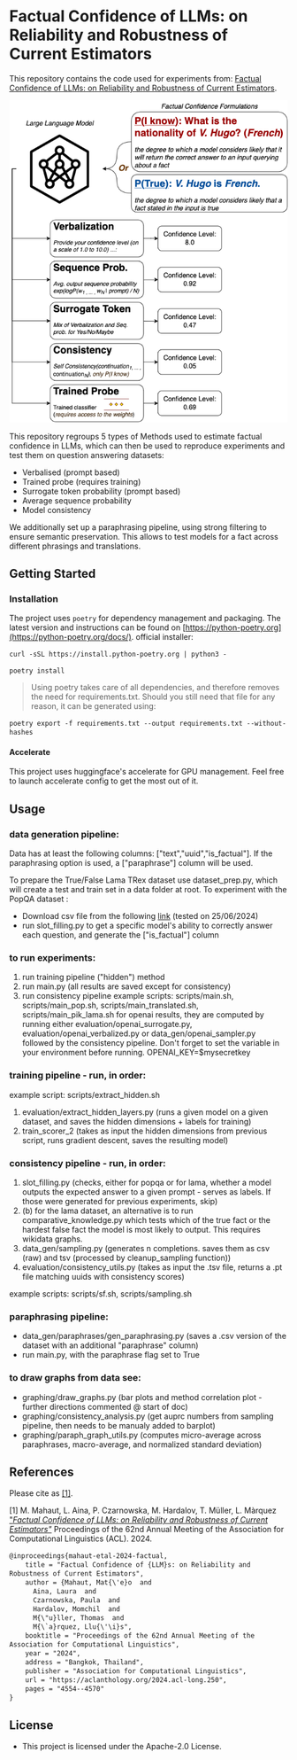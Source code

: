 # Factual Confidence of LLMs: on Reliability and Robustness of Current Estimators

This repository contains the code used for experiments from: [Factual Confidence of LLMs: on Reliability and Robustness of Current Estimators](https://aclanthology.org/2024.acl-long.250/).

![Descriptive diagram of a sentence being processed by multiple testing methods](Fact_Conf.png)

This repository regroups 5 types of Methods used to estimate factual confidence in LLMs, which can then be used to reproduce experiments and test them on question answering datasets: 
- Verbalised (prompt based)
- Trained probe (requires training)
- Surrogate token probability (prompt based)
- Average sequence probability
- Model consistency

We additionally set up a paraphrasing pipeline, using strong filtering to ensure semantic preservation. This allows to test models for a fact across different phrasings and translations.
## Getting Started

### Installation
The project uses `poetry` for dependency management and packaging. The latest version and instructions can be
found on [https://python-poetry.org](https://python-poetry.org/docs/).
official installer:
```shell
curl -sSL https://install.python-poetry.org | python3 -
```

```shell
poetry install
```

>Using poetry takes care of all dependencies, and therefore removes the need for requirements.txt. Should you still need that file for any reason, it can be generated using:
```shell
poetry export -f requirements.txt --output requirements.txt --without-hashes
```

#### Accelerate
This project uses huggingface's accelerate for GPU management. 
Feel free to launch accelerate config to get the most out of it.

## Usage
### data generation pipeline:
Data has at least the following columns: ["text","uuid","is_factual"]. If the paraphrasing option is used, a ["paraphrase"] column will be used.

To prepare the True/False Lama TRex dataset use dataset_prep.py, which will create a test and train set in a data folder at root.
To experiment with the PopQA dataset :
 - Download csv file from the following [link](https://github.com/AlexTMallen/adaptive-retrieval/blob/main/data/popQA.tsv) (tested on 25/06/2024)
 - run slot_filling.py to get a specific model's ability to correctly answer each question, and generate the ["is_factual"] column
### to run experiments:
1. run training pipeline ("hidden") method
2. run main.py (all results are saved except for consistency)
3. run consistency pipeline
example scripts: scripts/main.sh, scripts/main_pop.sh, scripts/main_translated.sh, scripts/main_pik_lama.sh
for openai results, they are computed by running either evaluation/openai_surrogate.py, evaluation/openai_verbalized.py or data_gen/openai_sampler.py followed by the consistency pipeline.
Don't forget to set the variable in your environment before running. OPENAI_KEY=$mysecretkey 

### training pipeline - run, in order:
example script: scripts/extract_hidden.sh 
1. evaluation/extract_hidden_layers.py (runs a given model on a given dataset, and saves the hidden dimensions + labels for training)
2. train_scorer_2 (takes as input the hidden dimensions from previous script, runs gradient descent, saves the resulting model)

### consistency pipeline - run, in order:
1. slot_filling.py (checks, either for popqa or for lama, whether a model outputs the expected answer to a given prompt - serves as labels. If those were generated for previous experiments, skip)
1. (b) for the lama dataset, an alternative is to run comparative_knowledge.py which tests which of the true fact or the hardest false fact the model is most likely to output. This requires wikidata graphs.
2. data_gen/sampling.py (generates n completions. saves them as csv (raw) and tsv (processed by cleanup_sampling function))
3. evaluation/consistency_utils.py (takes as input the .tsv file, returns a .pt file matching uuids with consistency scores)

example scripts: scripts/sf.sh, scripts/sampling.sh

### paraphrasing pipeline:
- data_gen/paraphrases/gen_paraphrasing.py (saves a .csv version of the dataset with an additional "paraphrase" column)
- run main.py, with the paraphrase flag set to True

### to draw graphs from data see:
* graphing/draw_graphs.py (bar plots and method correlation plot - further directions commented @ start of doc)
* graphing/consistency_analysis.py (get auprc numbers from sampling pipeline, then needs to be manualy added to barplot)
* graphing/paraph_graph_utils.py (computes micro-average across paraphrases, macro-average, and normalized standard deviation)

## References

Please cite as [[1]](https://aclanthology.org/2024.acl-long.250/).


[1] M. Mahaut, L. Aina, P. Czarnowska, M. Hardalov, T. Müller, L. Màrquez ["*Factual Confidence of LLMs:
on Reliability and Robustness of Current Estimators"*]() Proceedings of the 62nd Annual Meeting of the Association for Computational Linguistics (ACL). 2024.


```
@inproceedings{mahaut-etal-2024-factual,
    title = "Factual Confidence of {LLM}s: on Reliability and Robustness of Current Estimators",
    author = {Mahaut, Mat{\'e}o  and
      Aina, Laura  and
      Czarnowska, Paula  and
      Hardalov, Momchil  and
      M{\"u}ller, Thomas  and
      M{\`a}rquez, Llu{\'\i}s",
    booktitle = "Proceedings of the 62nd Annual Meeting of the Association for Computational Linguistics",
    year = "2024",
    address = "Bangkok, Thailand",
    publisher = "Association for Computational Linguistics",
    url = "https://aclanthology.org/2024.acl-long.250",
    pages = "4554--4570"
}
```

## License
- This project is licensed under the Apache-2.0 License.
